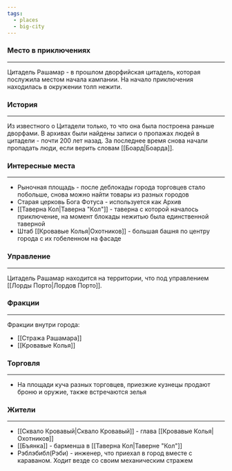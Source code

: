 ```yaml
---
tags:
  - places
  - big-city
---
```

### Место в приключениях
---
Цитадель Рашамар - в прошлом дворфийская цитадель, которая послужила местом начала кампании. На начало приключения находилась в окружении толп нежити.

### История
---
Из известного о Цитадели только, то что она была построена раньше дворфами.
В архивах были найдены записи о пропажах людей в цитадели - почти 200 лет назад.
За последнее время снова начали пропадать люди, если верить словам [[Боард|Боарда]].
### Интересные места
---
- Рыночная площадь - после деблокады города торговцев стало побольше, снова можно найти товары из разных городов  
- Старая церковь Бога Фотуса - используется как Архив  
- [[Таверна Кол|Таверна "Кол"]] - таверна с которой началось приключение, на момент блокады нежитью была единственной таверной  
- Штаб [[Кровавые Колья|Охотников]] - большая башня по центру города с их гобеленном на фасаде  

### Управление
---
Цитадель Рашамар находится на территории, что под управлением [[Лорды Порто|Лордов Порто]].

### Фракции
---
Фракции внутри города:  
- [[Стража Рашамара]]  
- [[Кровавые Колья]]  

### Торговля
---
- На площади куча разных торговцев, приезжие кузнецы продают броню и оружие, также встречаются зелья  

### Жители
---
- [[Сквало Кровавый|Сквало Кровавый]] - глава [[Кровавые Колья|Охотников]]  
- [[Бъянка]] - барменша в [[Таверна Кол|Таверне "Кол"]]  
- Рэблэбибл(Рэби) - инженер, что приехал в город вместе с караваном. Ходит везде со своим механическим стражем  
